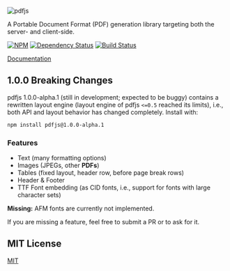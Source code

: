 ![pdfjs](https://cdn.rawgit.com/rkusa/pdfjs/2.x/logo.svg)

A Portable Document Format (PDF) generation library targeting both the server- and client-side.

[![NPM][npm]](https://npmjs.org/package/pdfjs)
[![Dependency Status][deps]](https://david-dm.org/rkusa/pdfjs)
[![Build Status][drone]](https://ci.rkusa.st/rkusa/pdfjs)

[Documentation](docs)

## 1.0.0 Breaking Changes

pdfjs 1.0.0-alpha.1 (still in development; expected to be buggy) contains a rewritten layout engine (layout engine of pdfjs `<=0.5` reached its limits), i.e., both API and layout behavior has changed completely. Install with:

```bash
npm install pdfjs@1.0.0-alpha.1
```

### Features

- Text (many formatting options)
- Images (JPEGs, other **PDFs**)
- Tables (fixed layout, header row, before page break rows)
- Header & Footer
- TTF Font embedding (as CID fonts, i.e., support for fonts with large character sets)

**Missing:** AFM fonts are currently not implemented.

If you are missing a feature, feel free to submit a PR or to ask for it.

## MIT License

[MIT](LICENSE)

[npm]: http://img.shields.io/npm/v/pdfjs.svg?style=flat-square
[deps]: http://img.shields.io/david/rkusa/pdfjs.svg?style=flat-square
[drone]: http://ci.rkusa.st/api/badges/rkusa/pdfjs/status.svg?style=flat-square
